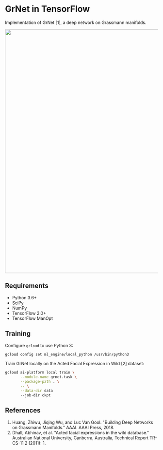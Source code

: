 # GrNet in TensorFlow

Implementation of GrNet [1], a deep network on Grassmann manifolds.

<img align="center" width="800" src="https://github.com/master/tensorflow-manopt/blob/master/examples/grnet/grnet.png?raw=true">

## Requirements

 * Python 3.6+
 * SciPy
 * NumPy
 * TensorFlow 2.0+
 * TensorFlow ManOpt

## Training

Configure `gcloud` to use Python 3:

```bash
gcloud config set ml_engine/local_python /usr/bin/python3
```

Train GrNet locally on the Acted Facial Expression in Wild [2] dataset:

```bash
gcloud ai-platform local train \
       --module-name grnet.task \
       --package-path . \
       -- \
       --data-dir data
       --job-dir ckpt
```

## References

 1. Huang, Zhiwu, Jiqing Wu, and Luc Van Gool. "Building Deep Networks on
 Grassmann Manifolds." AAAI. AAAI Press, 2018.
 2. Dhall, Abhinav, et al. "Acted facial expressions in the wild database."
 Australian National University, Canberra, Australia, Technical Report
 TR-CS-11 2 (2011): 1.
